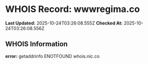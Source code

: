 # WHOIS Record: wwwregima.co

**Last Updated:** 2025-10-24T03:26:08.555Z
**Checked At:** 2025-10-24T03:26:08.556Z

## WHOIS Information

**error:** getaddrinfo ENOTFOUND whois.nic.co

